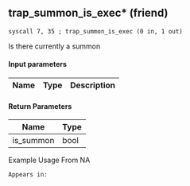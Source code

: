 ## trap_summon_is_exec* (friend)

`syscall 7, 35 ; trap_summon_is_exec (0 in, 1 out)`

Is there currently a summon

#### Input parameters
| Name | Type | Description
|------|------|------------


#### Return Parameters
| Name | Type
|------|-----
| is_summon   | bool   
Example Usage From NA






	Appears in:



